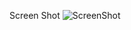 Screen Shot
![ScreenShot](https://raw.github.com/wangx6/draggableMeIntoZone/master/img/screenshot.jpg)